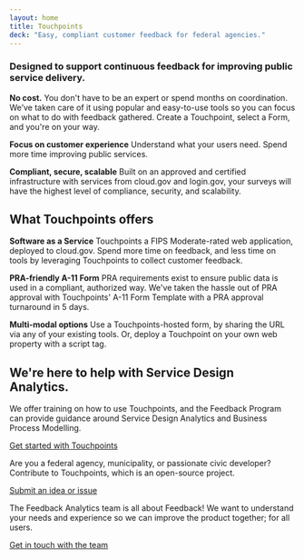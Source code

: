 ```yaml
---
layout: home
title: Touchpoints
deck: "Easy, compliant customer feedback for federal agencies."
---
```


### Designed to support continuous feedback for improving public service delivery.


**No cost.**
You don't have to be an expert or spend months on coordination. We’ve taken care of it using popular and easy-to-use tools so you can focus on what to do with feedback gathered. Create a Touchpoint, select a Form, and you're on your way.

**Focus on customer experience**
Understand what your users need. Spend more time improving public services.

**Compliant, secure, scalable**
Built on an approved and certified infrastructure with services from cloud.gov and login.gov, your surveys will have the highest level of compliance, security, and scalability.


## What Touchpoints offers

**Software as a Service**
Touchpoints a FIPS Moderate-rated web application, deployed to cloud.gov. Spend more time on feedback, and less time on tools by leveraging Touchpoints to collect customer feedback.

**PRA-friendly A-11 Form**
PRA requirements exist to ensure public data is used in a compliant, authorized way. We've taken the hassle out of PRA approval with Touchpoints' A-11 Form Template with a PRA approval turnaround in 5 days.  

**Multi-modal options**
Use a Touchpoints-hosted form, by sharing the URL via any of your existing tools. Or, deploy a Touchpoint on your own web property with a script tag.

## We're here to help with Service Design Analytics.

We offer training on how to use Touchpoints, and the Feedback Program can provide guidance around Service Design Analytics and Business Process Modelling.

<a href="https://github.com/GSA/touchpoints/wiki/Touchpoints-Onboarding-Questions" class="usa-button" target="_blank" rel="noopener">Get started with Touchpoints</a>

Are you a federal agency, municipality, or passionate civic developer? Contribute to Touchpoints, which is an open-source project.

<a href="https://github.com/gsa/touchpoints/issues/" class="usa-button" target="_blank" rel="noopener">Submit an idea or issue</a>

The Feedback Analytics team is all about Feedback! We want to understand your needs and experience so we can improve the product together; for all users.

<a href="mailto:feedback-analytics@usa.gov" class="usa-button">Get in touch with the team</a>
